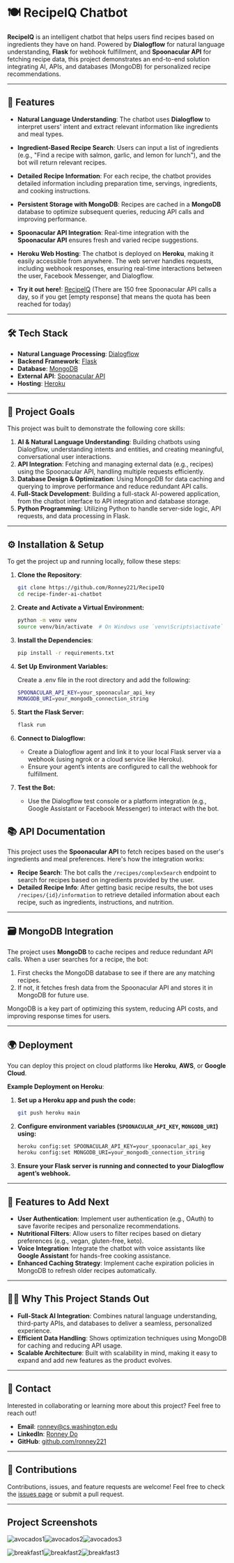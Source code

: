 # 🍽️ RecipeIQ Chatbot

**RecipeIQ** is an intelligent chatbot that helps users find recipes based on ingredients they have on hand. Powered by **Dialogflow** for natural language understanding, **Flask** for webhook fulfillment, and **Spoonacular API** for fetching recipe data, this project demonstrates an end-to-end solution integrating AI, APIs, and databases (MongoDB) for personalized recipe recommendations.

---

## 🌟 Features

- **Natural Language Understanding**: The chatbot uses **Dialogflow** to interpret users' intent and extract relevant information like ingredients and meal types.
- **Ingredient-Based Recipe Search**: Users can input a list of ingredients (e.g., "Find a recipe with salmon, garlic, and lemon for lunch"), and the bot will return relevant recipes.
- **Detailed Recipe Information**: For each recipe, the chatbot provides detailed information including preparation time, servings, ingredients, and cooking instructions.
- **Persistent Storage with MongoDB**: Recipes are cached in a **MongoDB** database to optimize subsequent queries, reducing API calls and improving performance.
- **Spoonacular API Integration**: Real-time integration with the **Spoonacular API** ensures fresh and varied recipe suggestions.
- **Heroku Web Hosting**: The chatbot is deployed on **Heroku**, making it easily accessible from anywhere. The web server handles requests, including webhook responses, ensuring real-time interactions between the user, Facebook Messenger, and Dialogflow.

- **Try it out here!**: [RecipeIQ](https://bot.dialogflow.com/8523d699-a5ac-4c2d-87ae-e2402e888378) (There are 150 free Spoonacular API calls a day, so if you get [empty response] that means the quota has been reached for today)
---

## 🛠️ Tech Stack

- **Natural Language Processing**: [Dialogflow](https://dialogflow.cloud.google.com/)
- **Backend Framework**: [Flask](https://flask.palletsprojects.com/)
- **Database**: [MongoDB](https://www.mongodb.com/)
- **External API**: [Spoonacular API](https://spoonacular.com/food-api)
- **Hosting**: [Heroku](https://www.heroku.com/)

---

## 🎯 Project Goals

This project was built to demonstrate the following core skills:

1. **AI & Natural Language Understanding**: Building chatbots using Dialogflow, understanding intents and entities, and creating meaningful, conversational user interactions.
2. **API Integration**: Fetching and managing external data (e.g., recipes) using the Spoonacular API, handling multiple requests efficiently.
3. **Database Design & Optimization**: Using MongoDB for data caching and querying to improve performance and reduce redundant API calls.
4. **Full-Stack Development**: Building a full-stack AI-powered application, from the chatbot interface to API integration and database storage.
5. **Python Programming**: Utilizing Python to handle server-side logic, API requests, and data processing in Flask.

---

## ⚙️ Installation & Setup

To get the project up and running locally, follow these steps:

1. **Clone the Repository**:

   ```bash
   git clone https://github.com/Ronney221/RecipeIQ
   cd recipe-finder-ai-chatbot
    ```
2. **Create and Activate a Virtual Environment:**

    ```bash
    python -m venv venv
    source venv/bin/activate  # On Windows use `venv\Scripts\activate`
    ```
3. **Install the Dependencies**:
    
    ```bash
    pip install -r requirements.txt
    ```
4. **Set Up Environment Variables:**
    
    Create a .env file in the root directory and add the following:
    
    ```bash
    SPOONACULAR_API_KEY=your_spoonacular_api_key
    MONGODB_URI=your_mongodb_connection_string
    ```
5. **Start the Flask Server:**
    
   ```bash
   flask run
   ```
6. **Connect to Dialogflow:**
    
   - Create a Dialogflow agent and link it to your local Flask server via a webhook (using ngrok or a cloud service like Heroku).
   - Ensure your agent’s intents are configured to call the webhook for fulfillment.
   
    
7. **Test the Bot:**

    - Use the Dialogflow test console or a platform integration (e.g., Google Assistant or Facebook Messenger) to interact with the bot.

## 📚 API Documentation

This project uses the **Spoonacular API** to fetch recipes based on the user's ingredients and meal preferences. Here's how the integration works:

- **Recipe Search**: The bot calls the `/recipes/complexSearch` endpoint to search for recipes based on ingredients provided by the user.
- **Detailed Recipe Info**: After getting basic recipe results, the bot uses `/recipes/{id}/information` to retrieve detailed information about each recipe, such as ingredients, instructions, and nutrition.

---

## 🗃️ MongoDB Integration

The project uses **MongoDB** to cache recipes and reduce redundant API calls. When a user searches for a recipe, the bot:

1. First checks the MongoDB database to see if there are any matching recipes.
2. If not, it fetches fresh data from the Spoonacular API and stores it in MongoDB for future use.

MongoDB is a key part of optimizing this system, reducing API costs, and improving response times for users.

---

## 🌍 Deployment

You can deploy this project on cloud platforms like **Heroku**, **AWS**, or **Google Cloud**.

**Example Deployment on Heroku**:

1. **Set up a Heroku app and push the code:**

   ```bash
   git push heroku main
    ```
2. **Configure environment variables (`SPOONACULAR_API_KEY`, `MONGODB_URI`) using:**

    ```bash
    heroku config:set SPOONACULAR_API_KEY=your_spoonacular_api_key
    heroku config:set MONGODB_URI=your_mongodb_connection_string
   ```
3. **Ensure your Flask server is running and connected to your Dialogflow agent’s webhook.**
    
---

## 🚀 Features to Add Next

- **User Authentication**: Implement user authentication (e.g., OAuth) to save favorite recipes and personalize recommendations.
- **Nutritional Filters**: Allow users to filter recipes based on dietary preferences (e.g., vegan, gluten-free, keto).
- **Voice Integration**: Integrate the chatbot with voice assistants like **Google Assistant** for hands-free cooking assistance.
- **Enhanced Caching Strategy**: Implement cache expiration policies in MongoDB to refresh older recipes automatically.

---

## 🧑‍💻 Why This Project Stands Out

- **Full-Stack AI Integration**: Combines natural language understanding, third-party APIs, and databases to deliver a seamless, personalized experience.
- **Efficient Data Handling**: Shows optimization techniques using MongoDB for caching and reducing API usage.
- **Scalable Architecture**: Built with scalability in mind, making it easy to expand and add new features as the product evolves.

---

## 📧 Contact

Interested in collaborating or learning more about this project? Feel free to reach out!

- **Email**: [ronney@cs.washington.edu](mailto:ronney@cs.washington.edu)
- **LinkedIn**: [Ronney Do](https://www.linkedin.com/in/ronneydo/)
- **GitHub**: [github.com/ronney221](https://github.com/ronney221)

---

## 👏 Contributions

Contributions, issues, and feature requests are welcome! Feel free to check the [issues page](https://github.com/yourusername/recipe-finder-ai-chatbot/issues) or submit a pull request.

---

## Project Screenshots

![avocados1](https://github.com/user-attachments/assets/fb54e197-b039-4f85-8a67-cda65b0afaf0)![avocados2](https://github.com/user-attachments/assets/b79cada3-3807-4fca-b414-e79b67db0bb3)![avocados3](https://github.com/user-attachments/assets/ad292f22-de02-4f8a-a7e0-442f9286d1ff)


![breakfast1](https://github.com/user-attachments/assets/3e27b71c-e73a-4cb8-90f4-079c73428ffc)![breakfast2](https://github.com/user-attachments/assets/3ce51e6b-e654-4206-a480-38a1619221bc)![breakfast3](https://github.com/user-attachments/assets/c9056eaf-c641-40ed-b576-e32f5c73bf0f)




